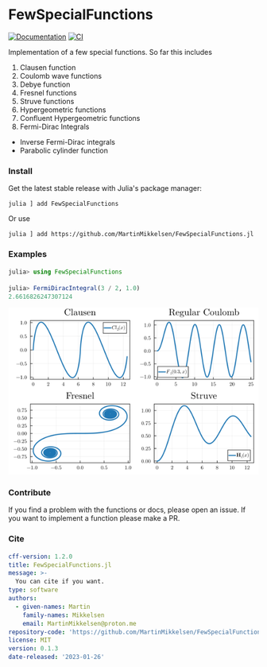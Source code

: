 # FewSpecialFunctions

[![Documentation](https://img.shields.io/badge/docs-dev-blue.svg)](https://martinmikkelsen.github.io/FewSpecialFunctions.jl/dev/)
[![CI](https://github.com/MartinMikkelsen/FewSpecialFunctions.jl/actions/workflows/ci.yml/badge.svg)](https://github.com/MartinMikkelsen/FewSpecialFunctions.jl/actions/workflows/ci.yml)

Implementation of a few special functions. So far this includes

1. Clausen function 
2. Coulomb wave functions
3. Debye function
4. Fresnel functions
5. Struve functions
6. Hypergeometric functions
7. Confluent Hypergeometric functions
8. Fermi-Dirac Integrals

- Inverse Fermi-Dirac integrals
- Parabolic cylinder function

### Install 

Get the latest stable release with Julia's package manager:

```
julia ] add FewSpecialFunctions
```
Or use 
```
julia ] add https://github.com/MartinMikkelsen/FewSpecialFunctions.jl
```

### Examples
```julia
julia> using FewSpecialFunctions

julia> FermiDiracIntegral(3 / 2, 1.0)
2.6616826247307124
```

![CombinedPlot](combinedplot.png)

### Contribute

If you find a problem with the functions or docs, please open an issue. If you want to implement a function please make a PR.

### Cite

```yaml
cff-version: 1.2.0
title: FewSpecialFunctions.jl
message: >-
  You can cite if you want.
type: software
authors:
  - given-names: Martin
    family-names: Mikkelsen
    email: MartinMikkelsen@proton.me
repository-code: 'https://github.com/MartinMikkelsen/FewSpecialFunctions.jl'
license: MIT
version: 0.1.3
date-released: '2023-01-26'
```
